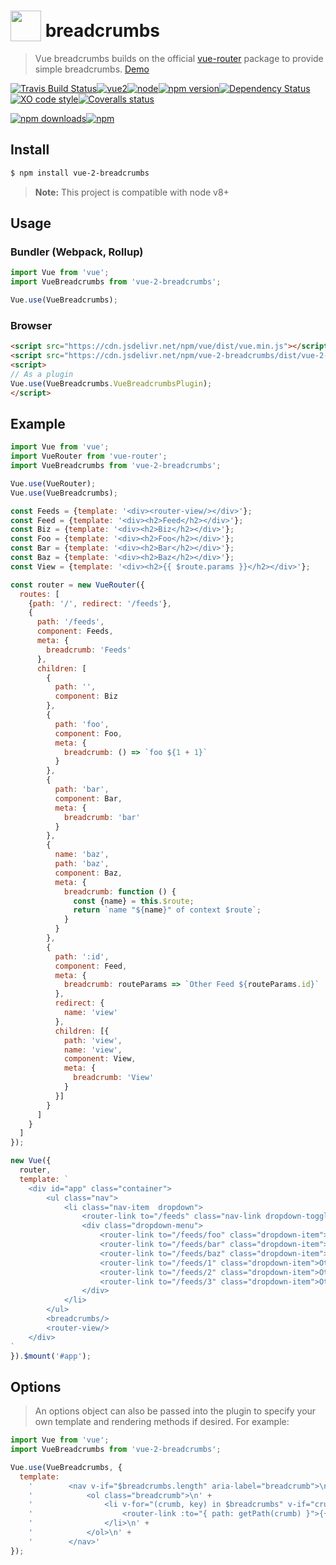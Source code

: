 # <a href="https://vuejs.org" target="_blank"><img valign="text-bottom" height="49" src="https://vuejs.org/images/logo.png"></a> breadcrumbs 
> Vue breadcrumbs builds on the official [vue-router](https://github.com/vuejs/vue-router) package to provide simple breadcrumbs. [Demo](https://scrum.github.io/vue-2-breadcrumbs/)

[![Travis Build Status](https://img.shields.io/travis/Scrum/vue-2-breadcrumbs/master.svg?style=flat-square&label=unix)](https://travis-ci.org/Scrum/vue-2-breadcrumbs)[![vue2](https://img.shields.io/badge/vue-2.x-brightgreen.svg?style=flat-square)](https://vuejs.org/)[![node](https://img.shields.io/node/v/post-sequence.svg?style=flat-square)]()[![npm version](https://img.shields.io/npm/v/vue-2-breadcrumbs.svg?style=flat-square)](https://www.npmjs.com/package/vue-2-breadcrumbs)[![Dependency Status](https://david-dm.org/scrum/vue-2-breadcrumbs.svg?style=flat-square)](https://david-dm.org/scrum/vue-2-breadcrumbs)[![XO code style](https://img.shields.io/badge/code_style-XO-5ed9c7.svg?style=flat-square)](https://github.com/sindresorhus/xo)[![Coveralls status](https://img.shields.io/coveralls/Scrum/vue-2-breadcrumbs.svg?style=flat-square)](https://coveralls.io/r/Scrum/vue-2-breadcrumbs)

[![npm downloads](https://img.shields.io/npm/dm/vue-2-breadcrumbs.svg?style=flat-square)](https://www.npmjs.com/package/vue-2-breadcrumbs)[![npm](https://img.shields.io/npm/dt/vue-2-breadcrumbs.svg?style=flat-square)](https://www.npmjs.com/package/vue-2-breadcrumbs)

## Install

```bash
$ npm install vue-2-breadcrumbs
```

> **Note:** This project is compatible with node v8+


## Usage

### Bundler (Webpack, Rollup)
```js
import Vue from 'vue';
import VueBreadcrumbs from 'vue-2-breadcrumbs';

Vue.use(VueBreadcrumbs);
```

### Browser

```html
<script src="https://cdn.jsdelivr.net/npm/vue/dist/vue.min.js"></script>
<script src="https://cdn.jsdelivr.net/npm/vue-2-breadcrumbs/dist/vue-2-breadcrumbs.min.js"></script>
<script>
// As a plugin
Vue.use(VueBreadcrumbs.VueBreadcrumbsPlugin);
</script>
```

## Example  
```js
import Vue from 'vue';
import VueRouter from 'vue-router';
import VueBreadcrumbs from 'vue-2-breadcrumbs';

Vue.use(VueRouter);
Vue.use(VueBreadcrumbs);

const Feeds = {template: '<div><router-view/></div>'};
const Feed = {template: '<div><h2>Feed</h2></div>'};
const Biz = {template: '<div><h2>Biz</h2></div>'};
const Foo = {template: '<div><h2>Foo</h2></div>'};
const Bar = {template: '<div><h2>Bar</h2></div>'};
const Baz = {template: '<div><h2>Baz</h2></div>'};
const View = {template: '<div><h2>{{ $route.params }}</h2></div>'};

const router = new VueRouter({
  routes: [
    {path: '/', redirect: '/feeds'},
    {
      path: '/feeds',
      component: Feeds,
      meta: {
        breadcrumb: 'Feeds'
      },
      children: [
        {
          path: '',
          component: Biz
        },
        {
          path: 'foo',
          component: Foo,
          meta: {
            breadcrumb: () => `foo ${1 + 1}`
          }
        },
        {
          path: 'bar',
          component: Bar,
          meta: {
            breadcrumb: 'bar'
          }
        },
        {
          name: 'baz',
          path: 'baz',
          component: Baz,
          meta: {
            breadcrumb: function () {
              const {name} = this.$route;
              return `name "${name}" of context $route`;
            }
          }
        },
        {
          path: ':id',
          component: Feed,
          meta: {
            breadcrumb: routeParams => `Other Feed ${routeParams.id}`
          },
          redirect: {
            name: 'view'
          },
          children: [{
            path: 'view',
            name: 'view',
            component: View,
            meta: {
              breadcrumb: 'View'
            }
          }]
        }
      ]
    }
  ]
});

new Vue({
  router,
  template: `
    <div id="app" class="container">
        <ul class="nav">
            <li class="nav-item  dropdown">
                <router-link to="/feeds" class="nav-link dropdown-toggle" data-toggle="dropdown" role="button" aria-haspopup="true" aria-expanded="false">Feeds</router-link>
                <div class="dropdown-menu">
                    <router-link to="/feeds/foo" class="dropdown-item">Foo</router-link>
                    <router-link to="/feeds/bar" class="dropdown-item">Bar</router-link>
                    <router-link to="/feeds/baz" class="dropdown-item">Baz</router-link>
                    <router-link to="/feeds/1" class="dropdown-item">Other Feed 1</router-link>
                    <router-link to="/feeds/2" class="dropdown-item">Other Feed 2</router-link>
                    <router-link to="/feeds/3" class="dropdown-item">Other Feed 3</router-link>
                </div>
            </li>
        </ul>
        <breadcrumbs/>
        <router-view/>
    </div>
`
}).$mount('#app');
```
## Options
> An options object can also be passed into the plugin to specify your own template and rendering methods if desired. For example:

```js
import Vue from 'vue';
import VueBreadcrumbs from 'vue-2-breadcrumbs';

Vue.use(VueBreadcrumbs, {
  template:
    '        <nav v-if="$breadcrumbs.length" aria-label="breadcrumb">\n' +
    '            <ol class="breadcrumb">\n' +
    '                <li v-for="(crumb, key) in $breadcrumbs" v-if="crumb.meta.breadcrumb" :key="key" class="breadcrumb-item active" aria-current="page">\n' +
    '                    <router-link :to="{ path: getPath(crumb) }">{{ getBreadcrumb(crumb.meta.breadcrumb) }}</router-link>' +
    '                </li>\n' +
    '            </ol>\n' +
    '        </nav>'
});
```
